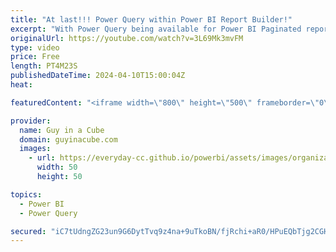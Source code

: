 ```yaml
---
title: "At last!!! Power Query within Power BI Report Builder!"
excerpt: "With Power Query being available for Power BI Paginated reports in Report Builder, you can now do something that was very hard to do in the past. Patrick shows you what's new!  Get data with Power Query available in Power BI Report Builder (Preview) https://powerbi.microsoft.com/en-us/blog/get-data-with-power-query-available-in-power-bi-report-builder-preview/"
originalUrl: https://youtube.com/watch?v=3L69Mk3mvFM
type: video
price: Free
length: PT4M23S
publishedDateTime: 2024-04-10T15:00:04Z
heat: 

featuredContent: "<iframe width=\"800\" height=\"500\" frameborder=\"0\" src=\"https://www.youtube.com/embed/3L69Mk3mvFM\" allow=\"accelerometer; autoplay; encrypted-media; gyroscope; picture-in-picture\" allowfullscreen></iframe>"

provider:
  name: Guy in a Cube
  domain: guyinacube.com
  images:
    - url: https://everyday-cc.github.io/powerbi/assets/images/organizations/guyinacube.com-50x50.jpg
      width: 50
      height: 50

topics:
  - Power BI
  - Power Query

secured: "iC7tUdngZG23un9G6DytTvq9z4na+9uTkoBN/fjRchi+aR0/HPuEQbTjg2CGHb6zBS48rQH/cuU+qBDYtPLK2MgI0QC+ILYzRI4XS0BM2aveTeabCbBOaK8rOXWld+PPrjrp58h4XMPzGm6ofrkbSLu8wCPnRvMXnXle66MLD1xeykuR2MzkZpsppPtWPeSYMnpxqoi5OjHYLICQ7sMSy6PdmHieMuLVFDv5DMiOn4Fo2zzAFZQSLBfEMoMTF+ZU65p2gA0UdhBISCjPotEdMhGVd+gPLfP67Ycfb2vJ39QGjUwKc20cePifvehEJTELhNdMS0yPY2loAd3pXfEwIGG8OxnAULOzCV17SSFqd5NXKlBwKf+lFr2k7zg9fEnTSK8hwTDVnGkzFn8+bZ1Uv97W98TH+lvlmwwDu0cOzjg=;9qX3bz0jVVjhc02HXZD++Q=="
---
```


